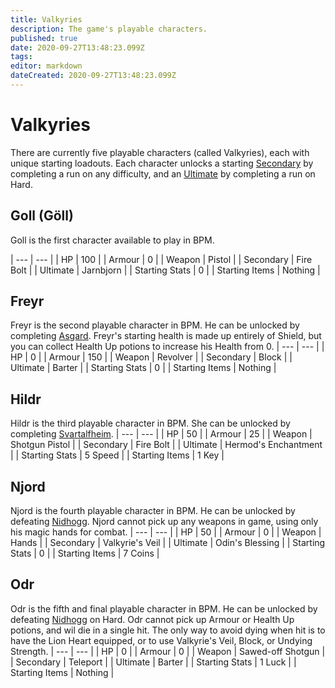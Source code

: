```yaml
---
title: Valkyries
description: The game's playable characters.
published: true
date: 2020-09-27T13:48:23.099Z
tags: 
editor: markdown
dateCreated: 2020-09-27T13:48:23.099Z
---
```


# Valkyries
There are currently five playable characters (called Valkyries), each with unique starting loadouts. Each character unlocks a starting [Secondary](/Abilities#secondary-abilities) by completing a run on any difficulty, and an [Ultimate](/Abilities#ultimate-abilities) by completing a run on Hard.  

## Goll (Göll)
Goll is the first character available to play in BPM.

| --- | --- |
| HP | 100 |
| Armour | 0 |
| Weapon | Pistol |
| Secondary | Fire Bolt |
| Ultimate | Jarnbjorn |
| Starting Stats | 0 |
| Starting Items | Nothing |

## Freyr
Freyr is the second playable character in BPM.  He can be unlocked by completing [Asgard](/Zones#Asgard).  Freyr's starting health is made up entirely of Shield, but you can collect Health Up potions to increase his Health from 0.
| --- | --- |
| HP | 0 |
| Armour | 150 |
| Weapon | Revolver |
| Secondary | Block |
| Ultimate | Barter |
| Starting Stats | 0 |
| Starting Items | Nothing |

## Hildr
Hildr is the third playable character in BPM.  She can be unlocked by completing [Svartalfheim](/Zones#Svartalfheim).
| --- | --- |
| HP | 50 |
| Armour | 25 |
| Weapon | Shotgun Pistol |
| Secondary | Fire Bolt |
| Ultimate | Hermod's Enchantment |
| Starting Stats | 5 Speed |
| Starting Items | 1 Key |

## Njord
Njord is the fourth playable character in BPM.  He can be unlocked by defeating [Nidhogg](/Bosses#Nidhogg).  Njord cannot pick up any weapons in game, using only his magic hands for combat.
| --- | --- |
| HP | 50 |
| Armour | 0 |
| Weapon | Hands |
| Secondary | Valkyrie's Veil |
| Ultimate | Odin's Blessing |
| Starting Stats | 0 |
| Starting Items | 7 Coins |

## Odr
Odr is the fifth and final playable character in BPM.  He can be unlocked by defeating [Nidhogg](/Bosses#Nidhogg) on Hard.  Odr cannot pick up Armour or Health Up potions, and wil die in a single hit.  The only way to avoid dying when hit is to have the Lion Heart equipped, or to use Valkyrie's Veil, Block, or Undying Strength.
| --- | --- |
| HP | 0 |
| Armour | 0 |
| Weapon | Sawed-off Shotgun |
| Secondary | Teleport |
| Ultimate | Barter |
| Starting Stats | 1 Luck |
| Starting Items | Nothing |